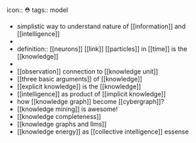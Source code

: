 icon:: ⛑
tags:: model

- simplistic way to understand nature of [[information]] and [[intelligence]]
-
- definition:: [[neurons]] [[link]] [[particles]] in [[time]] is the [[knowledge]]
-
- [[observation]] connection to [[knowledge unit]]
- [[three basic arguments]] of [[knowledge]]
- [[explicit knowledge]] is the [[knowledge]]
- [[intelligence]] as product of [[implicit knowledge]]
- how [[knowledge graph]] become [[cybergraph]]?
- [[knowledge mining]] is awesome!
- [[knowledge completeness]]
- [[knowledge graphs and llms]]
- [[knowledge energy]] as [[collective intelligence]] essense
